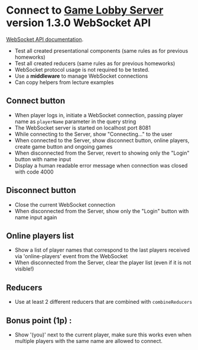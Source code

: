 # Connect to [Game Lobby Server](https://www.npmjs.com/package/game_lobby_server) version 1.3.0 WebSocket API

[WebSocket API documentation](https://github.com/urmastalimaa/game_lobby_server/tree/v1.3.0#websocket-api).

* Test all created presentational components (same rules as for previous homeworks)
* Test all created reducers (same rules as for previous homeworks)
* WebSocket protocol usage is not required to be tested.
* Use a **middleware** to manage WebSocket connections
* Can copy helpers from lecture examples

## Connect button

* When player logs in, initiate a WebSocket connection, passing player name as `playerName` parameter in the query string
* The WebSocket server is started on localhost port 8081
* While connecting to the Server, show "Connecting..." to the user
* When connected to the Server, show disconnect button, online players, create game button and ongoing games
* When disconnected from the Server, revert to showing only the "Login" button with name input
* Display a human readable error message when connection was closed with code 4000

## Disconnect button

* Close the current WebSocket connection
* When disconnected from the Server, show only the "Login" button with name input again

## Online players list

* Show a list of player names that correspond to the last players received via 'online-players' event from the WebSocket
* When disconnected from the Server, clear the player list (even if it is not visible!)

## Reducers

* Use at least 2 different reducers that are combined with `combineReducers` 

## Bonus point (1p) :

* Show '(you)' next to the current player, make sure this works even when multiple players with the same name are allowed to connect.
